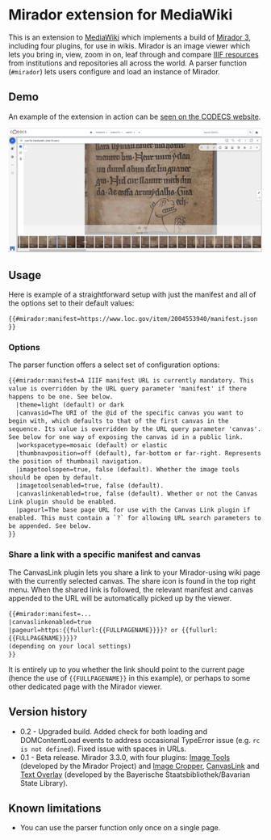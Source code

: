 # Mirador extension for MediaWiki

This is an extension to [MediaWiki](https://mediawiki.org) which implements a build of [Mirador 3](https://projectmirador.org/), including four plugins, for use in wikis. Mirador is an image viewer which lets you bring in, view, zoom in on, leaf through and compare [IIIF resources](https://iiif.io/) from institutions and repositories all across the world. A parser function (`#mirador`) lets users configure and load an instance of Mirador.

## Demo
An example of the extension in action can be [seen on the CODECS website](https://codecs.vanhamel.nl/Show:IIIF/Mirador?&manifest=https://damsssl.llgc.org.uk/iiif/2.0/4623419/manifest.json&canvas=https://damsssl.llgc.org.uk/iiif/2.0/4623419/canvas/4623439.json).

![Screenshot](/modules/assets/Mirador-extension-screenshot-BBC.png)

## Usage
Here is example of a straightforward setup with just the manifest and all of the options set to their default values:

```
{{#mirador:manifest=https://www.loc.gov/item/2004553940/manifest.json }}
```

### Options
The parser function offers a select set of configuration options:

```
{{#mirador:manifest=A IIIF manifest URL is currently mandatory. This value is overridden by the URL query parameter 'manifest' if there happens to be one. See below.
  |theme=light (default) or dark
  |canvasid=The URI of the @id of the specific canvas you want to begin with, which defaults to that of the first canvas in the sequence. Its value is overridden by the URL query parameter 'canvas'. See below for one way of exposing the canvas id in a public link.
  |workspacetype=mosaic (default) or elastic
  |thumbnavposition=off (default), far-bottom or far-right. Represents the position of thumbnail navigation.
  |imagetoolsopen=true, false (default). Whether the image tools should be open by default.
  |imagetoolsenabled=true, false (default).
  |canvaslinkenabled=true, false (default). Whether or not the Canvas Link plugin should be enabled.
  |pageurl=The base page URL for use with the Canvas Link plugin if enabled. This must contain a `?` for allowing URL search parameters to be appended. See below.
}}
```

### Share a link with a specific manifest and canvas
The CanvasLink plugin lets you share a link to your Mirador-using wiki page with the currently selected canvas. The share icon is found in the top right menu. When the shared link is followed, the relevant manifest and canvas appended to the URL will be automatically picked up by the viewer.

```
{{#mirador:manifest=...
|canvaslinkenabled=true
|pageurl=https:{{fullurl:{{FULLPAGENAME}}}}? or {{fullurl:{{FULLPAGENAME}}}}?
(depending on your local settings)
}}
```

It is entirely up to you whether the link should point to the current page (hence the use of `{{FULLPAGENAME}}` in this example), or perhaps to some other dedicated page with the Mirador viewer.

## Version history
- 0.2 - Upgraded build. Added check for both loading and DOMContentLoad events to address occasional TypeError issue (e.g. `rc is not defined`). Fixed issue with spaces in URLs.
- 0.1 - Beta release. Mirador 3.3.0, with four plugins: [Image Tools](https://github.com/ProjectMirador/mirador-image-tools) (developed by the Mirador Project) and [Image Cropper](https://github.com/dbmdz/mirador-imagecropper), [CanvasLink](https://github.com/dbmdz/mirador-canvaslink) and [Text Overlay](https://github.com/dbmdz/mirador-textoverlay) (developed by the Bayerische Staatsbibliothek/Bavarian State Library).

## Known limitations
- You can use the parser function only once on a single page.
